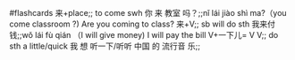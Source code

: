 #flashcards
来+place;; to come swh
你 来 教室 吗？;;nǐ lái jiào shì ma?（you come classroom ?) Are you coming to class?
来+V;; sb will do sth
我来付钱;;wǒ lái fù qián （I will give money) I will pay the bill
V+一下儿= V V;; do sth a little/quick
我 想 听一下/听听 中国 的 流行音 乐;;
